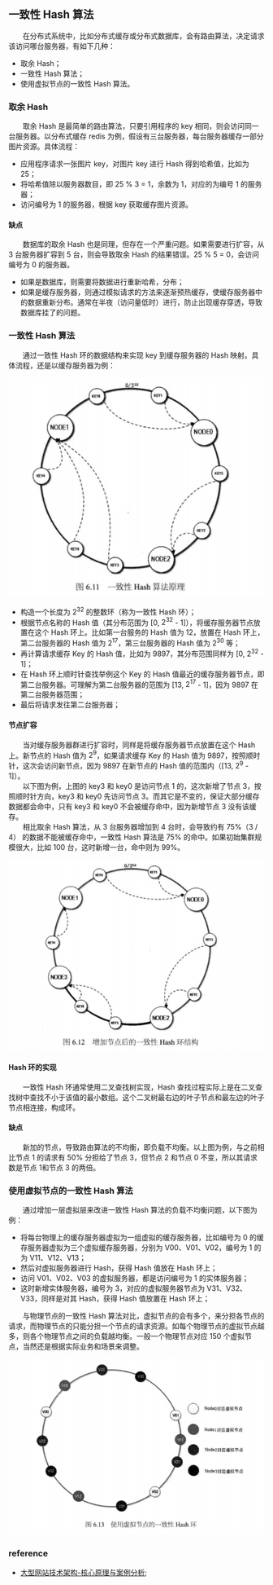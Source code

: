 
## 一致性 Hash 算法
  
　　在分布式系统中，比如分布式缓存或分布式数据库，会有路由算法，决定请求该访问哪台服务器，有如下几种：
  
- 取余 Hash；
- 一致性 Hash 算法；
- 使用虚拟节点的一致性 Hash 算法。

### 取余 Hash
　　取余 Hash 是最简单的路由算法，只要引用程序的 key 相同，则会访问同一台服务器。以分布式缓存 redis 为例，假设有三台服务器，每台服务器缓存一部分图片资源。具体流程：
  
- 应用程序请求一张图片 key，对图片 key 进行 Hash 得到哈希值，比如为 25；
- 将哈希值除以服务器数目，即 25 % 3 = 1，余数为 1，对应的为编号 1 的服务器；
- 访问编号为 1 的服务器，根据 key 获取缓存图片资源。

#### 缺点

　　数据库的取余 Hash 也是同理，但存在一个严重问题。如果需要进行扩容，从 3 台服务器扩容到 5 台，则会导致取余 Hash 的结果错误。25 % 5 = 0，会访问编号为 0 的服务器。
  
- 如果是数据库，则需要将数据进行重新哈希，分布；
- 如果是缓存服务器，则通过模拟请求的方法来逐渐预热缓存，使缓存服务器中的数据重新分布。通常在半夜（访问量低时）进行，防止出现缓存穿透，导致数据库挂了的问题。

### 一致性 Hash 算法
　　通过一致性 Hash 环的数据结构来实现 key 到缓存服务器的 Hash 映射。具体流程，还是以缓存服务器为例：
  
![avatar](photo_1.png)  

- 构造一个长度为 $2^{32}$ 的整数环（称为一致性 Hash 环）；
- 根据节点名称的 Hash 值（其分布范围为 [0,  $2^{32}$ - 1]），将缓存服务器节点放置在这个 Hash 环上。比如第一台服务的 Hash 值为 12，放置在 Hash 环上，第二台服务器的 Hash 值为 $2^{17}$，第三台服务器的 Hash 值为 $2^{30}$ 等；
- 再计算请求缓存 Key 的 Hash 值，比如为 9897，其分布范围同样为 [0,  $2^{32}$ - 1]；
- 在 Hash 环上顺时针查找举例这个 Key 的 Hash 值最近的缓存服务器节点，即第二台服务器。可理解为第二台服务器的范围为 [13, $2^{17}$ - 1]，因为 9897 在第二台服务器范围；
- 最后将请求发往第二台服务器；

#### 节点扩容
　　当对缓存服务器群进行扩容时，同样是将缓存服务器节点放置在这个 Hash 上。新节点的 Hash 值为 $2^{9}$，如果请求缓存 Key 的 Hash 值为 9897，按照顺时针，这次会访问新节点，因为 9897 在新节点的 Hash 值的范围内（[13, $2^{9}$ - 1]）。<br />
　　以下图为例，上图的 key3 和 key0 是访问节点 1 的，这次新增了节点 3，按照顺时针方向，key3 和 key0 先访问节点 3。而其它是不变的，保证大部分缓存数据都会命中，只有 key3 和 key0 不会被缓存命中，因为新增节点 3 没有该缓存。<br />
　　相比取余 Hash 算法，从 3 台服务器增加到 4 台时，会导致约有 75%（3 / 4） 的数据不能被缓存命中，一致性 Hash 算法是 75% 的命中。如果初始集群规模很大，比如 100 台，这时新增一台，命中则为 99%。
  
![avatar](photo_2.png)  

#### Hash 环的实现
　　一致性 Hash 环通常使用二叉查找树实现，Hash 查找过程实际上是在二叉查找树中查找不小于该值的最小数组。这个二叉树最右边的叶子节点和最左边的叶子节点相连接，构成环。
  
#### 缺点
　　新加的节点，导致路由算法的不均衡，即负载不均衡。以上图为例，与之前相比节点 1 的请求有 50% 分担给了节点 3，但节点 2 和节点 0 不变，所以其请求数是节点 1和节点 3 的两倍。

### 使用虚拟节点的一致性 Hash 算法
　　通过增加一层虚拟层来改进一致性 Hash 算法的负载不均衡问题，以下图为例：
  
- 将每台物理上的缓存服务器虚拟为一组虚拟的缓存服务器，比如编号为 0 的缓存服务器虚拟为三个虚拟缓存服务器，分别为 V00、V01、V02，编号为 1 的为 V11、V12、V13；
- 然后对虚拟服务器进行 Hash，获得 Hash 值放在 Hash 环上；
- 访问 V01、V02、V03 的虚拟服务器，都是访问编号为 1 的实体服务器；
- 这时新增实体服务器，编号为 3，对应的虚拟服务器节点为 V31、V32、V33，同样是对其 Hash，获得 Hash 值放置在 Hash 环上；

　　与物理节点的一致性 Hash 算法对比，虚拟节点的会有多个，来分担各节点的请求，而物理节点的只能分担一个节点的请求资源。如每个物理节点的虚拟节点越多，则各个物理节点之间的负载越均衡。一般一个物理节点对应 150 个虚拟节点，当然还是根据实际业务和场景来调整。

![avatar](photo_3.png)  

### reference

- [大型网站技术架构-核心原理与案例分析](https://item.jd.com/11322972.html?dist=jd);

